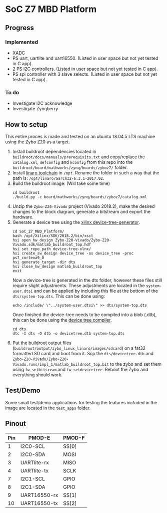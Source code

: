 # SoC Z7 MBD Platform

## Progress

### Implemented
* XADC
* PS uart, uartlite and uart16550. (Listed in user space but not yet tested in C app).
* 2 PS I2C controllers. (Listed in user space but not yet tested in C app).
* PS spi controller with 3 slave selects. (Listed in user space but not yet tested in C app).

### To do
* Investigate I2C acknowledge
* Investigate Zynqberry

## How to setup
This entire proces is made and tested on an ubuntu 18.04.5 LTS machine using the Zybo Z20 as a target.
1. Install buildroot dependencies located in `buildroot/docs/manuals/prerequisits.txt` and copy/replace the `catalog.xml`, `defconfig` and `kconfig` from this repo into the `buildroot/board/mathworks/zynq/boards/zyboz7/` folder.
2. Install [linaro toolchain](https://releases.linaro.org/components/toolchain/binaries/6.3-2017.02/arm-linux-gnueabihf/) in `/opt`. Rename the folder in such a way that the path is: `/opt/linaro/aarch32-6.3.1-2017.02`.
3. Build the buildroot image: (Will take some time)
	````
	cd buildroot
	./build.py -c board/mathworks/zynq/boards/zyboz7/catalog.xml
	````
4. Unzip the `Zybo-Z20-Vivado` project (Vivado 2018.2), make the desired changes to the block diagram, generate a bitstream and export the hardware.
5. Generate a device tree using the [xilinx device-tree-generator](https://xilinx-wiki.atlassian.net/wiki/spaces/A/pages/18842279/Build+Device+Tree+Blob).
    ````
    cd SoC_Z7_MBD_Platform/
    bash /opt/Xilinx/SDK/2018.2/bin/xsct
    hsi open_hw_design Zybo-Z20-Vivado/Zybo-Z20-Vivado.sdk/matlab_buildroot_top.hdf 
    hsi set_repo_path device-tree-xlnx/
    hsi create_sw_design device_tree -os device_tree -proc ps7_cortexa9_0
    hsi generate_target -dir dts
    hsi close_hw_design matlab_buildroot_top
    exit
    ````
    Now a device-tree is generated in the dts folder, however these files still require slight adjustments. These adjustments are located in the `system-user.dtsi` and can be applied by including this file at the bottom of the `dts/system-top.dts`. This can be done using:
    ````
    echo /include/ \"../system-user.dtsi\" >> dts/system-top.dts
    ````
    Once finished the device-tree needs to be compiled into a blob (.dtb), this can be done using the [device tree compiler](https://launchpad.net/ubuntu/+source/device-tree-compiler).
    ````
    cd dts
    dtc -I dts -O dtb -o devicetree.dtb system-top.dts
    ````
6. Put the buildroot output files (`buildroot/output/zybo_linux_linaro/images/sdcard`) on a fat32 formatted SD card and boot from it. Scp the `dts/devicetree.dtb` and `Zybo-Z20-Vivado/Zybo-Z20-Vivado.runs/impl_1/matlab_buildroot_top.bit` to the zybo and set them using `fw_setbitsream` and `fw_setdevicetree`. Reboot the Zybo and everything should work.

## Test/Demo
Some small test/demo applications for testing the features included in the image are located in the `test_apps` folder.

## Pinout
| Pin | PMOD-E       | PMOD-F |
| --- | ------------ | ------ |
| 1   | I2C0-SCL     | SS[0]  |
| 2   | I2C0-SDA     | MOSI   |
| 3   | UARTlite-rx  | MISO   |
| 4   | UARTlite-tx  | SCLK   |
| 7   | I2C1-SCL     | GPIO   |
| 8   | I2C1-SDA     | GPIO   |
| 9   | UART16550-rx | SS[1]  |
| 10  | UART16550-tx | SS[2]  |
